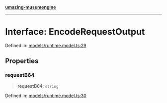 [**umazing-musumengine**](../../README.md)

***

# Interface: EncodeRequestOutput

Defined in: [models/runtime.model.ts:29](https://github.com/davinidae/umazing-musumengine/blob/e099ae72d04c46726039e2dd238802d266be3d5f/src/models/runtime.model.ts#L29)

## Properties

### requestB64

> **requestB64**: `string`

Defined in: [models/runtime.model.ts:30](https://github.com/davinidae/umazing-musumengine/blob/e099ae72d04c46726039e2dd238802d266be3d5f/src/models/runtime.model.ts#L30)
